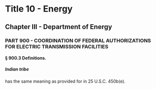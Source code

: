 
# Title 10 - Energy
## Chapter III - Department of Energy
### PART 900 - COORDINATION OF FEDERAL AUTHORIZATIONS FOR ELECTRIC TRANSMISSION FACILITIES
#### § 900.3 Definitions.
##### Indian tribe

has the same meaning as provided for in 25 U.S.C. 450b(e).
